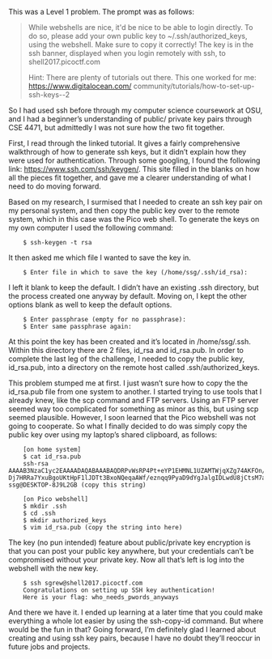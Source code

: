 This was a Level 1 problem. The prompt was as follows: 

> While webshells are nice, it'd be nice to be able to login directly. To do so, please add your own public key to ~/.ssh/authorized_keys, using the webshell. Make sure to copy it correctly! The key is in the ssh banner, displayed when you login remotely with ssh, to shell2017.picoctf.com
>
> Hint:
> There are plenty of tutorials out there. This one worked for me: https://www.digitalocean.com/ community/tutorials/how-to-set-up-ssh-keys--2

So I had used ssh before through my computer science coursework at OSU, and I had a beginner’s understanding of public/ private key pairs through CSE 4471, but admittedly I was not sure how the two fit together. 

First, I read through the linked tutorial. It gives a fairly comprehensive walkthrough of how to generate ssh keys, but it didn’t explain how they were used for authentication. Through some googling, I found the following link: https://www.ssh.com/ssh/keygen/. This site filled in the blanks on how all the pieces fit together, and gave me a clearer understanding of what I need to do moving forward. 

Based on my research, I surmised that I needed to create an ssh key pair on my personal system, and then copy the public key over to the remote system, which in this case was the Pico web shell. To generate the keys on my own computer I used the following command:

```
	$ ssh-keygen -t rsa
```

It then asked me which file I wanted to save the key in.

```
	$ Enter file in which to save the key (/home/ssg/.ssh/id_rsa):
```

I left it blank to keep the default. I didn’t have an existing .ssh directory, but the process created one anyway by default. Moving on, I kept the other options blank as well to keep the default options.

```
	$ Enter passphrase (empty for no passphrase): 
	$ Enter same passphrase again:
```

At this point the key has been created and it’s located in /home/ssg/.ssh. Within this directory there are 2 files, id_rsa and id_rsa.pub. In order to complete the last leg of the challenge, I needed to copy the public key, id_rsa.pub, into a directory on the remote host called .ssh/authorized_keys. 

This problem stumped me at first. I just wasn’t sure how to copy the the id_rsa.pub file from one system to another. I started trying to use tools that I already knew, like the scp command and FTP servers. Using an FTP server seemed way too complicated for something as minor as this, but using scp seemed plausible. However, I soon learned that the Pico webshell was not going to cooperate. So what I finally decided to do was simply copy the public key over using my laptop’s shared clipboard, as follows:

```	
	[on home system]
	$ cat id_rsa.pub
	ssh-rsa AAAAB3NzaC1yc2EAAAADAQABAAABAQDRPvWsRP4Pt+eYP1EHMNL1UZAMTWjqXZg74AKFOn/	Dj7HRRa7YxuBgoUKtHpF1lJDTt3BxoNQeqaAWf/eznqq9PyaD9dYgJalgIDLwdU8jCtsM7aDX/G3qmNboM08ZG3W0ZEC9uQyuPXhjbPpR2v5jJNuLN8KIBCnrhIFb/NnXqxK64qI9rwafyMLvKu3t0RyAojCtNPEt1xvSWKor9+8+978iiPwWYQ/P3bLKg8dezgMxh3JpAp8WwWlQ4g3IiEbwYfhOZlmf6R7SKFPFXcW2t1EMCn793FMHiZ0Rn5Jlz4CSr/fpltvobUaCMtkLVvFdE1o5eincZHW0uY2UwkeX ssg@DESKTOP-8J9L2GB (copy this string)
```

```
	[on Pico webshell]
	$ mkdir .ssh
	$ cd .ssh
	$ mkdir authorized_keys
	$ vim id_rsa.pub (copy the string into here)
```

The key (no pun intended) feature about public/private key encryption is that you can post your public key anywhere, but your credentials can’t be compromised without your private key. Now all that’s left is log into the webshell with the new key. 

```
	$ ssh sgrew@shell2017.picoctf.com
	Congratulations on setting up SSH key authentication!
	Here is your flag: who_needs_pwords_anyways
```

And there we have it. I ended up learning at a later time that you could make everything a whole lot easier by using the ssh-copy-id command. But where would be the fun in that? Going forward, I’m definitely glad I learned about creating and using ssh key pairs, because I have no doubt they’ll reoccur in future jobs and projects. 

